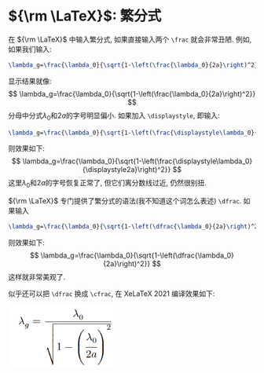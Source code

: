 # ${\rm \LaTeX}$: 繁分式

在 ${\rm \LaTeX}$ 中输入繁分式, 如果直接输入两个 `\frac` 就会非常丑陋. 例如, 如果我们输入:

```latex
\lambda_g=\frac{\lambda_0}{\sqrt{1-\left(\frac{\lambda_0}{2a}\right)^2}}
```

显示结果就像:
$$
\lambda_g=\frac{\lambda_0}{\sqrt{1-\left(\frac{\lambda_0}{2a}\right)^2}}
$$
分母中分式$\lambda_0$和$2a$的字号明显偏小. 如果加入 `\displaystyle`, 即输入:

```latex
\lambda_g=\frac{\lambda_0}{\sqrt{1-\left(\frac{\displaystyle\lambda_0}{\displaystyle2a}\right)^2}}
```

则效果如下:
$$
\lambda_g=\frac{\lambda_0}{\sqrt{1-\left(\frac{\displaystyle\lambda_0}{\displaystyle2a}\right)^2}}
$$
这里$\lambda_0$和$2a$的字号恢复正常了, 但它们离分数线过近, 仍然很别扭.

${\rm \LaTeX}$ 专门提供了繁分式的语法(我不知道这个词怎么表述) `\dfrac`. 如果输入



```latex
\lambda_g=\frac{\lambda_0}{\sqrt{1-\left(\dfrac{\lambda_0}{2a}\right)^2}}
```

则效果如下:
$$
\lambda_g=\frac{\lambda_0}{\sqrt{1-\left(\dfrac{\lambda_0}{2a}\right)^2}}
$$
这样就非常美观了.

似乎还可以把 `\dfrac` 换成 `\cfrac`, 在 XeLaTeX 2021 编译效果如下:

<img src="../../assets/LaTeX 繁分式/image-20220508170336701.png" alt="image-20220508170336701" style="zoom:80%;" />

